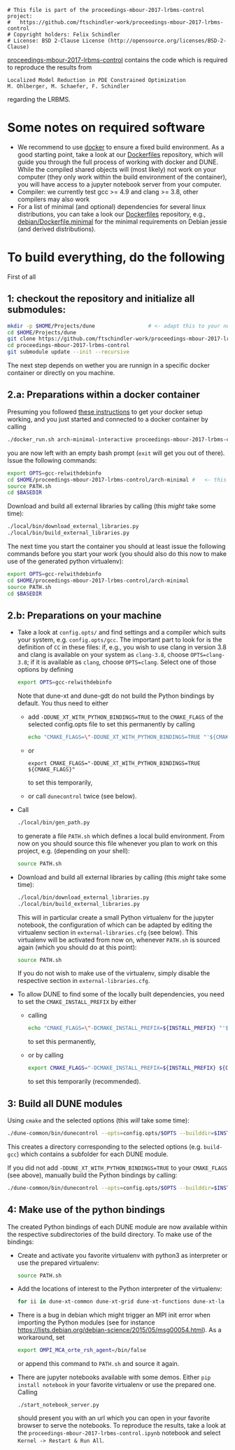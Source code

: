 ```
# This file is part of the proceedings-mbour-2017-lrbms-control project:
#   https://github.com/ftschindler-work/proceedings-mbour-2017-lrbms-control
# Copyright holders: Felix Schindler
# License: BSD 2-Clause License (http://opensource.org/licenses/BSD-2-Clause)
```

[proceedings-mbour-2017-lrbms-control](https://github.com/ftschindler-work/proceedings-mbour-2017-lrbms-control)
contains the code which is required to reproduce the results from
```
Localized Model Reduction in PDE Constrained Optimization
M. Ohlberger, M. Schaefer, F. Schindler
```
regarding the LRBMS.


# Some notes on required software

* We recommend to use [docker](https://www.docker.com/) to ensure a fixed build environment.
  As a good starting point, take a look at our [Dockerfiles](https://github.com/dune-community/Dockerfiles) repository, which will guide you through the full process of working with docker and DUNE.
  While the compiled shared objects will (most likely) not work on your computer (they only work within the build environment of the container), you will have access to a jupyter notebook server from your computer.
* Compiler: we currently test gcc >= 4.9 and clang >= 3.8, other compilers may also work
* For a list of minimal (and optional) dependencies for several linux distributions, you can take a look our
  [Dockerfiles](https://github.com/dune-community/Dockerfiles) repository, e.g.,
  [debian/Dockerfile.minimal](https://github.com/dune-community/Dockerfiles/blob/master/debian/Dockerfile.minimal)
  for the minimal requirements on Debian jessie (and derived distributions).


# To build everything, do the following

First of all

## 1: checkout the repository and initialize all submodules:

```bash
mkdir -p $HOME/Projects/dune                 # <- adapt this to your needs
cd $HOME/Projects/dune
git clone https://github.com/ftschindler-work/proceedings-mbour-2017-lrbms-control.git
cd proceedings-mbour-2017-lrbms-control
git submodule update --init --recursive
```

The next step depends on wether you are runnign in a specific docker container or directly on you machine.

## 2.a: Preparations within a docker container

Presuming you followed [these instructions](https://github.com/dune-community/Dockerfiles/blob/master/README.md) to get your docker setup working, and you just started and connected to a docker container by calling

```bash
./docker_run.sh arch-minimal-interactive proceedings-mbour-2017-lrbms-control /bin/bash
```

you are now left with an empty bash prompt (`exit` will get you out of there).
Issue the following commands:

```bash
export OPTS=gcc-relwithdebinfo
cd $HOME/proceedings-mbour-2017-lrbms-control/arch-minimal #   <- this should match the docker container you are running 
source PATH.sh
cd $BASEDIR
```

Download and build all external libraries by calling (this _might_ take some time):

```bash
./local/bin/download_external_libraries.py
./local/bin/build_external_libraries.py
```

The next time you start the container you should at least issue the following commands before you start your work (you should also do this now to make use of the generated python virtualenv):

```bash
export OPTS=gcc-relwithdebinfo
cd $HOME/proceedings-mbour-2017-lrbms-control/arch-minimal
source PATH.sh
cd $BASEDIR
```

## 2.b: Preparations on your machine

* Take a look at `config.opts/` and find settings and a compiler which suits your system, e.g. `config.opts/gcc`.
  The important part to look for is the definition of `CC` in these files: if, e.g., you wish to use clang in version 3.8 and clang is available on your system as `clang-3.8`, choose `OPTS=clang-3.8`; if it is available as `clang`, choose `OPTS=clang`.
  Select one of those options by defining
  
  ```bash
  export OPTS=gcc-relwithdebinfo
  ```

  Note that dune-xt and dune-gdt do not build the Python bindings by default.
  You thus need to either

  - add `-DDUNE_XT_WITH_PYTHON_BINDINGS=TRUE` to the `CMAKE_FLAGS` of the selected config.opts file to set this permanently by calling
    ```bash
    echo "CMAKE_FLAGS=\"-DDUNE_XT_WITH_PYTHON_BINDINGS=TRUE "'${CMAKE_FLAGS}'"\"" >> config.opts/$OPTS
    ```

  - or
    ```
    export CMAKE_FLAGS="-DDUNE_XT_WITH_PYTHON_BINDINGS=TRUE ${CMAKE_FLAGS}"
    ```
    to set this temporarily,
  - or call `dunecontrol` twice (see below).
  
* Call

  ```bash
  ./local/bin/gen_path.py
  ```
  
  to generate a file `PATH.sh` which defines a local build environment. From now on you should source this file
  whenever you plan to work on this project, e.g. (depending on your shell):
  
  ```bash
  source PATH.sh
  ```

* Download and build all external libraries by calling (this _might_ take some time):

  ```bash
  ./local/bin/download_external_libraries.py
  ./local/bin/build_external_libraries.py
  ```

  This will in particular create a small Python virtualenv for the jupyter notebook, the configuration of which can be adapted by editing the virtualenv section in `external-libraries.cfg` (see below).
  This virtualenv will be activated from now on, whenever `PATH.sh` is sourced again (which you should do at this point):

  ```bash
  source PATH.sh
  ```
  If you do not wish to make use of the virtualenv, simply disable the respective section in `external-libraries.cfg`.

* To allow DUNE to find some of the locally built dependencies, you need to set the `CMAKE_INSTALL_PREFIX` by either

  - calling

    ```bash
    echo "CMAKE_FLAGS=\"-DCMAKE_INSTALL_PREFIX=${INSTALL_PREFIX} "'${CMAKE_FLAGS}'"\"" >> config.opts/$OPTS
    ```

    to set this permanently,
  
  - or by calling

    ```bash
    export CMAKE_FLAGS="-DCMAKE_INSTALL_PREFIX=${INSTALL_PREFIX} ${CMAKE_FLAGS}"
    ```
  
    to set this temporarily (recommended).

## 3: Build all DUNE modules

Using `cmake` and the selected options (this _will_ take some time):

```bash
./dune-common/bin/dunecontrol --opts=config.opts/$OPTS --builddir=$INSTALL_PREFIX/../build-$OPTS all
```
  
This creates a directory corresponding to the selected options (e.g. `build-gcc`) which contains a subfolder for each DUNE module.

If you did not add `-DDUNE_XT_WITH_PYTHON_BINDINGS=TRUE` to your `CMAKE_FLAGS` (see above), manually build the Python bindings by calling:

```bash
./dune-common/bin/dunecontrol --opts=config.opts/$OPTS --builddir=$INSTALL_PREFIX/../build-$OPTS bexec "make -j 1 bindings || echo no bindings"
```

## 4: Make use of the python bindings

The created Python bindings of each DUNE module are now available within the respective subdirectories of the build directory.
To make use of the bindings:

* Create and activate you favorite virtualenv with python3 as interpreter or use the prepared virtualenv:

  ```bash
  source PATH.sh
  ```

* Add the locations of interest to the Python interpreter of the virtualenv:

  ```bash
  for ii in dune-xt-common dune-xt-grid dune-xt-functions dune-xt-la dune-gdt; do echo "$INSTALL_PREFIX/../build-$OPTS/$ii" > "$(python -c 'from distutils.sysconfig import get_python_lib; print(get_python_lib())')/$ii.pth"; done
  ```

* There is a bug in debian which might trigger an MPI init error when importing the Python modules (see for instance https://lists.debian.org/debian-science/2015/05/msg00054.html).
  As a workaround, set

  ```bash
  export OMPI_MCA_orte_rsh_agent=/bin/false
  ```

  or append this command to `PATH.sh` and source it again.

* There are jupyter notebooks available with some demos. Either `pip install notebook` in your favorite virtualenv or
  use the prepared one. Calling

  ```
  ./start_notebook_server.py
  ```

  should present you with an url which you can open in your favorite browser to serve the notebooks.
  To reproduce the results, take a look at the `proceedings-mbour-2017-lrbms-control.ipynb` notebook and select `Kernel -> Restart & Run All`.
